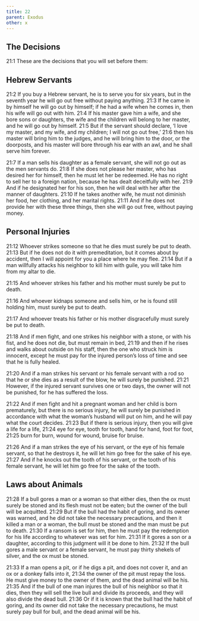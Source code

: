 ```yaml
---
title: 22
parent: Exodus
other: x
---
```


## The Decisions

<a name="21:1">21:1</a> These are the decisions that you will set before them:

## Hebrew Servants

<a name="21:2">21:2</a> If you buy a Hebrew servant, he is to serve you for six years, but in the seventh year he will go out free without paying anything. <a name="21:3">21:3</a> If he came in by himself he will go out by himself; if he had a wife when he comes in, then his wife will go out with him. <a name="21:4">21:4</a> If his master gave him a wife, and she bore sons or daughters, the wife and the children will belong to her master, and he will go out by himself. <a name="21:5">21:5</a> But if the servant should declare, ‘I love my master, and my wife, and my children; I will not go out free,’ <a name="21:6">21:6</a> then his master will bring him to the judges, and he will bring him to the door, or the doorposts, and his master will bore through his ear with an awl, and he shall serve him forever.

<a name="21:7">21:7</a> If a man sells his daughter as a female servant, she will not go out as the men servants do. <a name="21:8">21:8</a> If she does not please her master, who has desired her for himself, then he must let her be redeemed. He has no right to sell her to a foreign nation, because he has dealt deceitfully with her. <a name="21:9">21:9</a> And if he designated her for his son, then he will deal with her after the manner of daughters. <a name="21:10">21:10</a> If he takes another wife, he must not diminish her food, her clothing, and her marital rights. <a name="21:11">21:11</a> And if he does not provide her with these three things, then she will go out free, without paying money.

## Personal Injuries

<a name="21:12">21:12</a> Whoever strikes someone so that he dies must surely be put to death. <a name="21:13">21:13</a> But if he does not do it with premeditation, but it comes about by accident, then I will appoint for you a place where he may flee. <a name="21:14">21:14</a> But if a man willfully attacks his neighbor to kill him with guile, you will take him from my altar to die.

<a name="21:15">21:15</a> And whoever strikes his father and his mother must surely be put to death.

<a name="21:16">21:16</a> And whoever kidnaps someone and sells him, or he is found still holding him, must surely be put to death.

<a name="21:17">21:17</a> And whoever treats his father or his mother disgracefully must surely be put to death.

<a name="21:18">21:18</a> And if men fight, and one strikes his neighbor with a stone, or with his fist, and he does not die, but must remain in bed, <a name="21:19">21:19</a> and then if he rises and walks about outside on his staff, then the one who struck him is innocent, except he must pay for the injured person’s loss of time and see that he is fully healed.

<a name="21:20">21:20</a> And if a man strikes his servant or his female servant with a rod so that he or she dies as a result of the blow, he will surely be punished. <a name="21:21">21:21</a> However, if the injured servant survives one or two days, the owner will not be punished, for he has suffered the loss.

<a name="21:22">21:22</a> And if men fight and hit a pregnant woman and her child is born prematurely, but there is no serious injury, he will surely be punished in accordance with what the woman’s husband will put on him, and he will pay what the court decides. <a name="21:23">21:23</a> But if there is serious injury, then you will give a life for a life, <a name="21:24">21:24</a> eye for eye, tooth for tooth, hand for hand, foot for foot, <a name="21:25">21:25</a> burn for burn, wound for wound, bruise for bruise.

<a name="21:26">21:26</a> And if a man strikes the eye of his servant, or the eye of his female servant, so that he destroys it, he will let him go free for the sake of his eye. <a name="21:27">21:27</a> And if he knocks out the tooth of his servant, or the tooth of his female servant, he will let him go free for the sake of the tooth.

## Laws about Animals

<a name="21:28">21:28</a> If a bull gores a man or a woman so that either dies, then the ox must surely be stoned and its flesh must not be eaten; but the owner of the bull will be acquitted. <a name="21:29">21:29</a> But if the bull had the habit of goring, and its owner was warned, and he did not take the necessary precautions, and then it killed a man or a woman, the bull must be stoned and the man must be put to death. <a name="21:30">21:30</a> If a ransom is set for him, then he must pay the redemption for his life according to whatever was set for him. <a name="21:31">21:31</a> If it gores a son or a daughter, according to this judgment will it be done to him. <a name="21:32">21:32</a> If the bull gores a male servant or a female servant, he must pay thirty shekels of silver, and the ox must be stoned.

<a name="21:33">21:33</a> If a man opens a pit, or if he digs a pit, and does not cover it, and an ox or a donkey falls into it, <a name="21:34">21:34</a> the owner of the pit must repay the loss. He must give money to the owner of them, and the dead animal will be his. <a name="21:35">21:35</a> And if the bull of one man injures the bull of his neighbor so that it dies, then they will sell the live bull and divide its proceeds, and they will also divide the dead bull. <a name="21:36">21:36</a> Or if it is known that the bull had the habit of goring, and its owner did not take the necessary precautions, he must surely pay bull for bull, and the dead animal will be his.